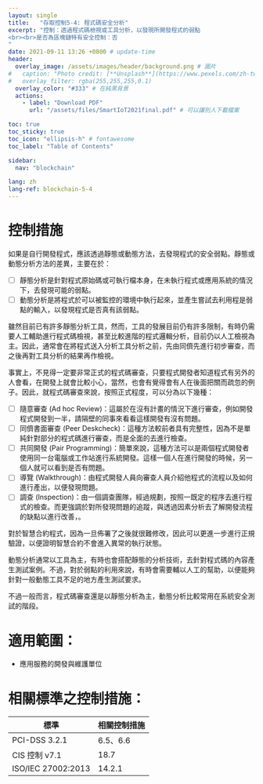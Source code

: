 ```yaml
---
layout: single
title:   "存取控制5-4: 程式碼安全分析"
excerpt: "控制：透過程式碼檢視或工具分析，以發現所開發程式的弱點
<br><br>是否為區塊鏈特有安全控制：否
" 
date: 2021-09-11 13:26 +0800 # update-time
header:
  overlay_image: /assets/images/header/background.png # 圖片
#   caption: "Photo credit: [**Unsplash**](https://www.pexels.com/zh-tw/search/earth/)" # 可以表示圖片來源
#   overlay_filter: rgba(255,255,255,0.1)
  overlay_color: "#333" # 在純黑背景
  actions:
    - label: "Download PDF"
      url: "/assets/files/SmartIoT2021final.pdf" # 可以讓別人下載檔案

toc: true
toc_sticky: true
toc_icon: "ellipsis-h" # fontawesome
toc_label: "Table of Contents"

sidebar:
  nav: "blockchain"

lang: zh
lang-ref: blockchain-5-4
---
```



# 控制措施
如果是自行開發程式，應該透過靜態或動態方法，去發現程式的安全弱點。靜態或動態分析方法的差異，主要在於：

- [ ] 靜態分析是針對程式原始碼或可執行檔本身，在未執行程式或應用系統的情況下，去發現可能的弱點。
- [ ] 動態分析是將程式於可以被監控的環境中執行起來，並產生嘗試去利用程是弱點的輸入，以發現程式是否真有該弱點。

雖然目前已有許多靜態分析工具，然而，工具的發展目前仍有許多限制，有時仍需要人工輔助進行程式碼檢視，甚至比較進階的程式邏輯分析，目前仍以人工檢視為主。因此，通常會在將程式送入分析工具分析之前，先由同儕先進行初步審查，而之後再對工具分析的結果再作檢視。

事實上，不見得一定要非常正式的程式碼審查，只要程式開發者知道程式有另外的人會看，在開發上就會比較小心，當然，也會有覺得會有人在後面把關而疏忽的例子。因此，就程式碼審查來說，按照正式程度，可以分為以下幾種： 

- [ ] 隨意審查 (Ad hoc Review)：這屬於在沒有計畫的情況下進行審查，例如開發程式開發到一半，請隔壁的同事來看看這樣開發有沒有問題。
- [ ] 同儕書面審查 (Peer Deskcheck)：這種方法較前者具有完整性，因為不是單純針對部分的程式碼進行審查，而是全面的去進行檢查。
- [ ] 共同開發 (Pair Programming)：簡單來說，這種方法可以是兩個程式開發者使用同一台電腦或工作站進行系統開發。這樣一個人在進行開發的時候，另一個人就可以看到是否有問題。
- [ ] 導覽 (Walkthrough)：由程式開發人員向審查人員介紹他程式的流程以及如何進行產出，以便發現問題。
- [ ] 調查 (Inspection)：由一個調查團隊，經過規劃，按照一既定的程序去進行程式的檢查。而更強調於對所發現問題的追蹤，與透過因素分析去了解開發流程的缺點以進行改善，。

對於智慧合約程式，因為一旦佈署了之後就很難修改，因此可以更進一步進行正規驗證，以便證明智慧合約不會進入異常的執行狀態。

動態分析通常以工具為主，有時也會搭配靜態的分析技術，去針對程式碼的內容產生測試案例。不過，對於弱點的利用來說，有時會需要輔以人工的幫助，以便能夠針對一般動態工具不足的地方產生測試要求。

不過一般而言，程式碼審查還是以靜態分析為主，動態分析比較常用在系統安全測試的階段。


# 適用範圍：
- 應用服務的開發與維護單位



# 相關標準之控制措施：

|        標準        |  相關控制措施   |
| ---------------- | ------------- |
|      PCI-DSS 3.2.1      |   6.5、6.6  |
|   CIS 控制 v7.1    | 18.7 |
| ISO/IEC 27002:2013 | 14.2.1|
